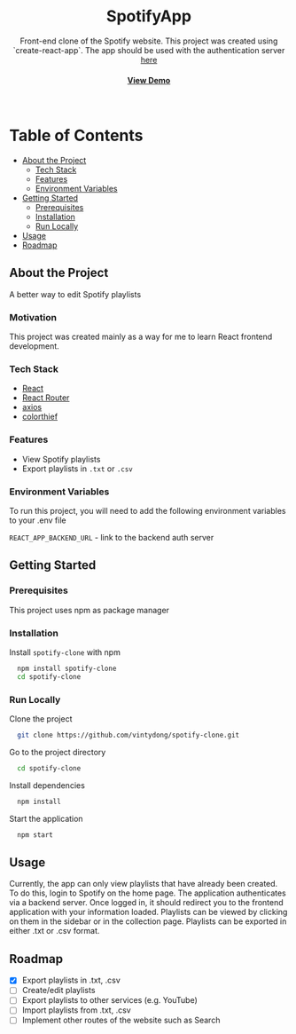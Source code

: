 <div align="center">
  <h1>SpotifyApp</h1>
  <p>
    Front-end clone of the Spotify website. This project was created using `create-react-app`. The app should be used with the authentication server <a href="https://github.com/vintydong/spotify-auth-server">here</a>
  </p>
   
<h4>
    <a href="https://spotify-frontend-92031.herokuapp.com/">View Demo</a>
</h4>
</div>

<br />

<!-- Table of Contents -->

# Table of Contents

-   [About the Project](#star2-about-the-project)
    -   [Tech Stack](#space_invader-tech-stack)
    -   [Features](#dart-features)
    -   [Environment Variables](#key-environment-variables)
-   [Getting Started](#toolbox-getting-started)
    -   [Prerequisites](#bangbang-prerequisites)
    -   [Installation](#gear-installation)
    -   [Run Locally](#running-run-locally)
-   [Usage](#eyes-usage)
-   [Roadmap](#compass-roadmap)
<!-- About the Project -->

## About the Project

A better way to edit Spotify playlists

### Motivation

This project was created mainly as a way for me to learn React frontend development.

<!-- TechStack -->

### Tech Stack

<ul>
    <li><a href="https://reactrouter.com/en/main">React</a></li>
    <li><a href="https://reactrouter.com/en/main">React Router</a></li>
    <li><a href="https://axios-http.com/">axios </a></li>
    <li><a href="https://lokeshdhakar.com/projects/color-thief/">colorthief</a></li>
</ul>

<!-- Features -->

### Features

-   View Spotify playlists
-   Export playlists in `.txt` or `.csv`

<!-- Env Variables -->

### Environment Variables

To run this project, you will need to add the following environment variables to your .env file

`REACT_APP_BACKEND_URL` - link to the backend auth server

<!-- Getting Started -->

## Getting Started

<!-- Prerequisites -->

### Prerequisites

This project uses npm as package manager

<!-- Installation -->

### Installation

Install `spotify-clone` with npm

```bash
  npm install spotify-clone
  cd spotify-clone
```

<!-- Run Locally -->

### Run Locally

Clone the project

```bash
  git clone https://github.com/vintydong/spotify-clone.git
```

Go to the project directory

```bash
  cd spotify-clone
```

Install dependencies

```bash
  npm install
```

Start the application

```bash
  npm start
```

<!-- Usage -->

## Usage

Currently, the app can only view playlists that have already been created. To do this, login to Spotify on the home page. The application authenticates via a backend server. Once logged in, it should redirect you to the frontend application with your information loaded. Playlists can be viewed by clicking on them in the sidebar or in the collection page. Playlists can be exported in either .txt or .csv format.

<!-- Roadmap -->

## Roadmap

-   [x] Export playlists in .txt, .csv
-   [ ] Create/edit playlists
-   [ ] Export playlists to other services (e.g. YouTube)
-   [ ] Import playlists from .txt, .csv
-   [ ] Implement other routes of the website such as Search
